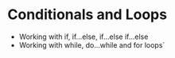 # Conditionals and Loops

- Working with if, if...else, if...else if...else
- Working with while, do...while and for loops`
